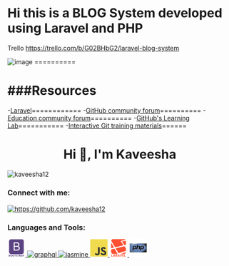 
Hi this is a BLOG System developed using Laravel and PHP
========================================================

Trello 
https://trello.com/b/G02BHbG2/laravel-blog-system
                                                                


![image](https://user-images.githubusercontent.com/59313302/133083185-dd3c7bf9-2e8c-453c-8d46-bf07ead42888.png) ==========

###Resources
================================================
-[Laravel](https://laravel.com/ "Laravel")============
-[GitHub community forum](https://github.community/ "GitHub community forum")==========
-[Education community forum](https://education.github.community/ "Education community forum")========== 
-[GitHub's Learning Lab](https://lab.github.com/  "GitHub's Learning Lab")===========
-[Interactive Git training materials](https://githubtraining.github.io/training-manual/#/01_getting_ready_for_class "Interactive Git training materials")======







<h1 align="center">Hi 👋, I'm Kaveesha</h1>
<p align="left"> <img src="https://komarev.com/ghpvc/?username=kaveesha12&label=Profile%20views&color=0e75b6&style=flat" alt="kaveesha12" /> </p>

<h3 align="left">Connect with me:</h3>
<p align="left">
<a href="/https://github.com/kaveesha12" target="blank"><img align="center" src="https://raw.githubusercontent.com/rahuldkjain/github-profile-readme-generator/master/src/images/icons/Social/rss.svg" alt="https://github.com/kaveesha12" height="30" width="40" /></a>
</p>

<h3 align="left">Languages and Tools:</h3>
<p align="left"> <a href="https://getbootstrap.com" target="_blank"> <img src="https://raw.githubusercontent.com/devicons/devicon/master/icons/bootstrap/bootstrap-plain-wordmark.svg" alt="bootstrap" width="40" height="40"/> </a> <a href="https://graphql.org" target="_blank"> <img src="https://www.vectorlogo.zone/logos/graphql/graphql-icon.svg" alt="graphql" width="40" height="40"/> </a> <a href="https://jasmine.github.io/" target="_blank"> <img src="https://www.vectorlogo.zone/logos/jasmine/jasmine-icon.svg" alt="jasmine" width="40" height="40"/> </a> <a href="https://developer.mozilla.org/en-US/docs/Web/JavaScript" target="_blank"> <img src="https://raw.githubusercontent.com/devicons/devicon/master/icons/javascript/javascript-original.svg" alt="javascript" width="40" height="40"/> </a> <a href="https://laravel.com/" target="_blank"> <img src="https://raw.githubusercontent.com/devicons/devicon/master/icons/laravel/laravel-plain-wordmark.svg" alt="laravel" width="40" height="40"/> </a> <a href="https://www.php.net" target="_blank"> <img src="https://raw.githubusercontent.com/devicons/devicon/master/icons/php/php-original.svg" alt="php" width="40" height="40"/> </a> </p>



